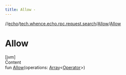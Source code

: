 ```yaml
---
title: Allow -
---
```

//[echo](../../index.md)/[tech.whence.echo.rpc.request.search](../index.md)/[Allow](index.md)/[Allow](-allow.md)



# Allow  
[jvm]  
Content  
fun [Allow](-allow.md)(operations: [Array](https://kotlinlang.org/api/latest/jvm/stdlib/kotlin/-array/index.html)<[Operator](../../tech.whence.echo.dal.filter/-operator/index.md)>)  



